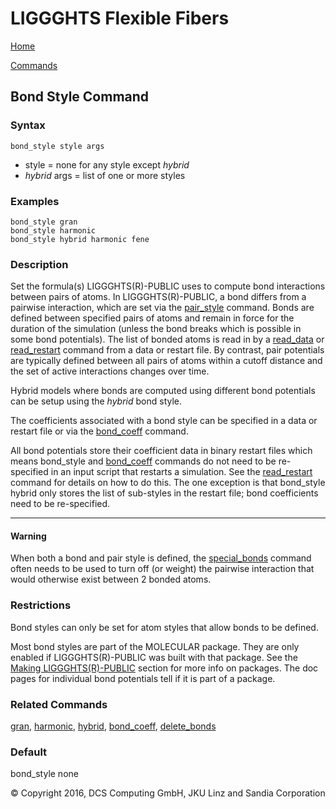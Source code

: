 # LIGGGHTS Flexible Fibers

[Home](Home)

[Commands](commands)

## Bond Style Command

### Syntax

```text
bond_style style args
```

* style = none for any style except *hybrid*
* *hybrid* args = list of one or more styles

### Examples

```text
bond_style gran
bond_style harmonic
bond_style hybrid harmonic fene
```

### Description

Set the formula(s) LIGGGHTS(R)-PUBLIC uses to compute bond interactions between pairs of atoms. In LIGGGHTS(R)-PUBLIC, a bond differs from a pairwise interaction, which are set via the [pair_style](not_done_yet) command. Bonds are defined between specified pairs of atoms and remain in force for the duration of the simulation (unless the bond breaks which is possible in some bond potentials). The list of bonded atoms is read in by a [read_data](not_done_yet) or [read_restart](not_done_yet) command from a data or restart file. By contrast, pair potentials are typically defined between all pairs of atoms within a cutoff distance and the set of active interactions changes over time.

Hybrid models where bonds are computed using different bond potentials can be setup using the *hybrid* bond style.

The coefficients associated with a bond style can be specified in a data or restart file or via the [bond_coeff](bond_coeff) command.

All bond potentials store their coefficient data in binary restart files which means bond_style and [bond_coeff](bond_coeff) commands do not need to be re-specified in an input script that restarts a simulation. See the [read_restart](not_done_yet) command for details on how to do this. The one exception is that bond_style hybrid only stores the list of sub-styles in the restart file; bond coefficients need to be re-specified.

---

#### Warning

When both a bond and pair style is defined, the [special_bonds](not_done_yet) command often needs to be used to turn off (or weight) the pairwise interaction that would otherwise exist between 2 bonded atoms.

### Restrictions

Bond styles can only be set for atom styles that allow bonds to be defined.

Most bond styles are part of the MOLECULAR package. They are only enabled if LIGGGHTS(R)-PUBLIC was built with that package. See the [Making LIGGGHTS(R)-PUBLIC](how_to_install) section for more info on packages. The doc pages for individual bond potentials tell if it is part of a package.

### Related Commands

[gran](bond_gran),
[harmonic](not_done_yet),
[hybrid](not_done_yet),
[bond_coeff](bond_coeff),
[delete_bonds](not_done_yet)

### Default

bond_style none

© Copyright 2016, DCS Computing GmbH, JKU Linz and Sandia Corporation
